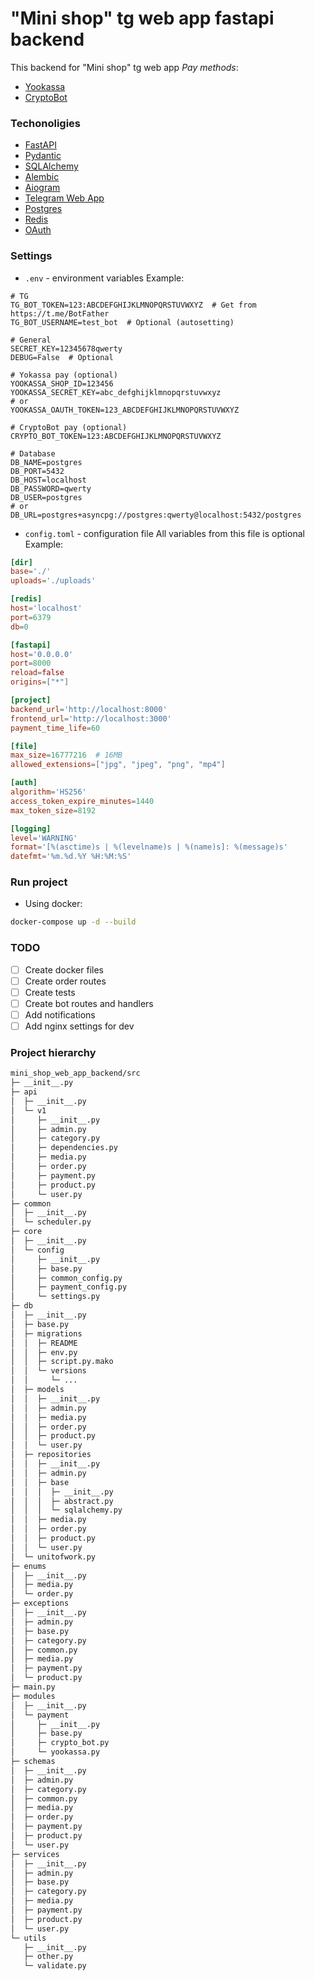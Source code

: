 # "Mini shop" tg web app fastapi backend

This backend for "Mini shop" tg web app
*Pay methods*:

* [Yookassa](https://yookassa.ru/)
* [CryptoBot](https://t.me/send) 

### Techonoligies

* [FastAPI](https://fastapi.tiangolo.com/)
* [Pydantic](https://pydantic-docs.helpmanual.io/)
* [SQLAlchemy](https://www.sqlalchemy.org/)
* [Alembic](https://alembic.sqlalchemy.org/en/latest/)
* [Aiogram](https://aiogram.dev/)
* [Telegram Web App](https://core.telegram.org/bots/api)
* [Postgres](https://www.postgresql.org/)
* [Redis](https://redis.io/)
* [OAuth](https://en.wikipedia.org/wiki/OAuth)

### Settings

* `.env` - environment variables
Example:
```env
# TG
TG_BOT_TOKEN=123:ABCDEFGHIJKLMNOPQRSTUVWXYZ  # Get from https://t.me/BotFather
TG_BOT_USERNAME=test_bot  # Optional (autosetting)

# General
SECRET_KEY=12345678qwerty
DEBUG=False  # Optional

# Yokassa pay (optional)
YOOKASSA_SHOP_ID=123456
YOOKASSA_SECRET_KEY=abc_defghijklmnopqrstuvwxyz
# or
YOOKASSA_OAUTH_TOKEN=123_ABCDEFGHIJKLMNOPQRSTUVWXYZ

# CryptoBot pay (optional)
CRYPTO_BOT_TOKEN=123:ABCDEFGHIJKLMNOPQRSTUVWXYZ

# Database
DB_NAME=postgres
DB_PORT=5432
DB_HOST=localhost
DB_PASSWORD=qwerty
DB_USER=postgres
# or
DB_URL=postgres+asyncpg://postgres:qwerty@localhost:5432/postgres
```

* `config.toml` - configuration file
All variables from this file is optional
Example:
```.toml
[dir]
base='./'
uploads='./uploads'

[redis]
host='localhost'
port=6379
db=0

[fastapi]
host='0.0.0.0'
port=8000
reload=false
origins=["*"]

[project]
backend_url='http://localhost:8000'
frontend_url='http://localhost:3000'
payment_time_life=60

[file]
max_size=16777216  # 16MB
allowed_extensions=["jpg", "jpeg", "png", "mp4"]

[auth]
algorithm='HS256'
access_token_expire_minutes=1440
max_token_size=8192

[logging]
level='WARNING'
format='[%(asctime)s | %(levelname)s | %(name)s]: %(message)s'
datefmt='%m.%d.%Y %H:%M:%S'
```

### Run project

* Using docker: 
```bash
docker-compose up -d --build
```

### TODO

- [ ] Create docker files
- [ ] Create order routes
- [ ] Create tests
- [ ] Create bot routes and handlers 
- [ ] Add notifications
- [ ] Add nginx settings for dev

### Project hierarchy

```txt
mini_shop_web_app_backend/src
├─ __init__.py
├─ api
│  ├─ __init__.py
│  └─ v1
│     ├─ __init__.py
│     ├─ admin.py
│     ├─ category.py
│     ├─ dependencies.py
│     ├─ media.py
│     ├─ order.py
│     ├─ payment.py
│     ├─ product.py
│     └─ user.py
├─ common
│  ├─ __init__.py
│  └─ scheduler.py
├─ core
│  ├─ __init__.py
│  └─ config
│     ├─ __init__.py
│     ├─ base.py
│     ├─ common_config.py
│     ├─ payment_config.py
│     └─ settings.py
├─ db
│  ├─ __init__.py
│  ├─ base.py
│  ├─ migrations
│  │  ├─ README
│  │  ├─ env.py
│  │  ├─ script.py.mako
│  │  └─ versions
│  │     └─ ...
│  ├─ models
│  │  ├─ __init__.py
│  │  ├─ admin.py
│  │  ├─ media.py
│  │  ├─ order.py
│  │  ├─ product.py
│  │  └─ user.py
│  ├─ repositories
│  │  ├─ __init__.py
│  │  ├─ admin.py
│  │  ├─ base
│  │  │  ├─ __init__.py
│  │  │  ├─ abstract.py
│  │  │  └─ sqlalchemy.py
│  │  ├─ media.py
│  │  ├─ order.py
│  │  ├─ product.py
│  │  └─ user.py
│  └─ unitofwork.py
├─ enums
│  ├─ __init__.py
│  ├─ media.py
│  └─ order.py
├─ exceptions
│  ├─ __init__.py
│  ├─ admin.py
│  ├─ base.py
│  ├─ category.py
│  ├─ common.py
│  ├─ media.py
│  ├─ payment.py
│  └─ product.py
├─ main.py
├─ modules
│  ├─ __init__.py
│  └─ payment
│     ├─ __init__.py
│     ├─ base.py
│     ├─ crypto_bot.py
│     └─ yookassa.py
├─ schemas
│  ├─ __init__.py
│  ├─ admin.py
│  ├─ category.py
│  ├─ common.py
│  ├─ media.py
│  ├─ order.py
│  ├─ payment.py
│  ├─ product.py
│  └─ user.py
├─ services
│  ├─ __init__.py
│  ├─ admin.py
│  ├─ base.py
│  ├─ category.py
│  ├─ media.py
│  ├─ payment.py
│  ├─ product.py
│  └─ user.py
└─ utils
   ├─ __init__.py
   ├─ other.py
   └─ validate.py

```
